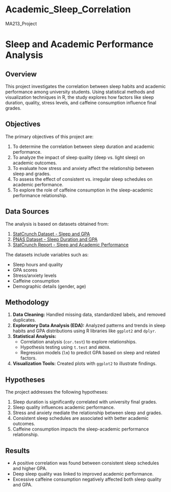 # Academic_Sleep_Correlation
MA213_Project

# Sleep and Academic Performance Analysis

## Overview
This project investigates the correlation between sleep habits and academic performance among university students. Using statistical methods and visualization techniques in R, the study explores how factors like sleep duration, quality, stress levels, and caffeine consumption influence final grades.

## Objectives
The primary objectives of this project are:
1. To determine the correlation between sleep duration and academic performance.
2. To analyze the impact of sleep quality (deep vs. light sleep) on academic outcomes.
3. To evaluate how stress and anxiety affect the relationship between sleep and grades.
4. To assess the effect of consistent vs. irregular sleep schedules on academic performance.
5. To explore the role of caffeine consumption in the sleep-academic performance relationship.

## Data Sources
The analysis is based on datasets obtained from:
1. [StatCrunch Dataset - Sleep and GPA](https://www.statcrunch.com/reports/view?reportid=23762&tab=preview)
2. [PNAS Dataset - Sleep Duration and GPA](https://www.pnas.org/doi/10.1073/pnas.2209123120)
3. [StatCrunch Report - Sleep and Academic Performance](https://www.statcrunch.com/reports/view?reportid=31860&tab=preview)

The datasets include variables such as:
- Sleep hours and quality
- GPA scores
- Stress/anxiety levels
- Caffeine consumption
- Demographic details (gender, age)

## Methodology
1. **Data Cleaning:** Handled missing data, standardized labels, and removed duplicates.
2. **Exploratory Data Analysis (EDA):** Analyzed patterns and trends in sleep habits and GPA distributions using R libraries like `ggplot2` and `dplyr`.
3. **Statistical Analysis:**
   - Correlation analysis (`cor.test`) to explore relationships.
   - Hypothesis testing using `t.test` and `ANOVA`.
   - Regression models (`lm`) to predict GPA based on sleep and related factors.
4. **Visualization Tools:** Created plots with `ggplot2` to illustrate findings.

## Hypotheses
The project addresses the following hypotheses:
1. Sleep duration is significantly correlated with university final grades.
2. Sleep quality influences academic performance.
3. Stress and anxiety mediate the relationship between sleep and grades.
4. Consistent sleep schedules are associated with better academic outcomes.
5. Caffeine consumption impacts the sleep-academic performance relationship.

## Results
- A positive correlation was found between consistent sleep schedules and higher GPA.
- Deep sleep quality was linked to improved academic performance.
- Excessive caffeine consumption negatively affected both sleep quality and GPA.



